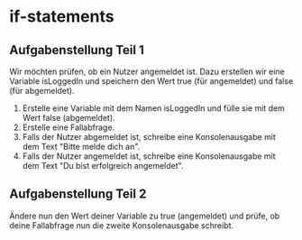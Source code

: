 # if-statements

## Aufgabenstellung Teil 1
Wir möchten prüfen, ob ein Nutzer angemeldet ist.
Dazu erstellen wir eine Variable isLoggedIn und speichern den Wert true (für angemeldet) und false (für abgemeldet).
1. Erstelle eine Variable mit dem Namen isLoggedIn und fülle sie mit dem Wert false (abgemeldet).
2. Erstelle eine Fallabfrage. 
3. Falls der Nutzer abgemeldet ist, schreibe eine Konsolenausgabe mit dem Text "Bitte melde dich an". 
4. Falls der Nutzer angemeldet ist, schreibe eine Konsolenausgabe mit dem Text "Du bist erfolgreich angemeldet".

## Aufgabenstellung Teil 2
Ändere nun den Wert deiner Variable zu true (angemeldet) und prüfe, ob deine Fallabfrage nun die zweite Konsolenausgabe schreibt.